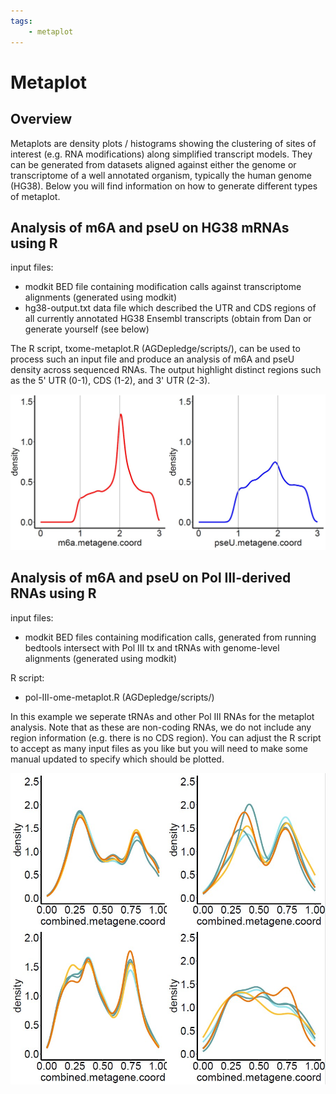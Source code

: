 ```yaml
---
tags:
    - metaplot
---
```


# Metaplot

## Overview

Metaplots are density plots / histograms showing the clustering of sites of interest (e.g. RNA modifications) along simplified transcript models. They can be generated from datasets aligned against either the genome
or transcriptome of a well annotated organism, typically the human genome (HG38). Below you will find information on how to generate different types of metaplot.


## Analysis of m6A and pseU on HG38 mRNAs using R
input files:

- modkit BED file containing modification calls against transcriptome alignments (generated using modkit)
- hg38-output.txt data file which described the UTR and CDS regions of all currently annotated HG38 Ensembl transcripts (obtain from Dan or generate yourself (see below)

The R script, txome-metaplot.R (AGDepledge/scripts/), can be used to process such an input file and produce an analysis of m6A and pseU density across sequenced RNAs. The output highlight distinct regions such as 
the 5' UTR (0-1), CDS (1-2), and 3' UTR (2-3).

![metaplot-txome](img/txome-metaplot.jpg)




## Analysis of m6A and pseU on Pol III-derived RNAs using R
input files:
- modkit BED files containing modification calls, generated from running bedtools intersect with Pol III tx and tRNAs with genome-level alignments (generated using modkit)

R script:
- pol-III-ome-metaplot.R (AGDepledge/scripts/)


In this example we seperate tRNAs and other Pol III RNAs for the metaplot analysis. Note that as these are non-coding RNAs, we do not include any region information (e.g. there is no CDS region). You can adjust the R script to accept as many input files as you like but you will need to make some manual updated to specify which should be plotted.

![metaplot-pol3ome](img/pol3ome-metaplot.jpg)


